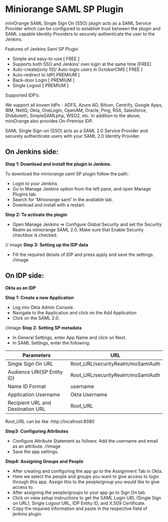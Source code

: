# Miniorange SAML SP Plugin
miniOrange SAML Single Sign On (SSO) plugin acts as a SAML Service Provider which can be configured to establish trust between the plugin and SAML capable Identity Providers to securely authenticate the user to the Jenkins.

Features of Jenkins Saml SP Plugin

* Simple and easy-to-use [ FREE ]
* Supports both SSO and Jenkins’ own login at the same time [FREE]
* Auto-create[only 10]/ Auto-login users in OctoberCMS [ FREE ]
* Auto-redirect to IdP[ PREMIUM ]
* Back-door Login [ PREMIUM ]
* Single Logout [ PREMIUM ]

Supported IDP’s:

We support all known IdPs - 
ADFS, Azure AD, Bitium, Centrify, Google Apps, IBM, NetIQ, Okta, OneLogin,  OpenAM, Oracle,  Ping,  RSA,  Salesforce, Shibboleth, SimpleSAMLphp, WSO2, etc.
In addition to the above, miniOrange also provides On-Premise IDP. 

 SAML Single Sign-on (SSO) acts as a SAML 2.0 Service Provider and securely authenticate users with your SAML 2.0 Identity Provider.

## On Jenkins side:

**Step 1: Download and install the plugin in Jenkins.**

To download the miniorange saml SP plugin follow the path:
* Login to your Jenkins.
* Go to Manage Jenkins option from the left pane, and open Manage Plugins tab.
* Search for ‘Miniorange saml’ in the available tab.
* Download and install with a restart.

**Step 2: To activate the plugin**

* Open Manage Jenkins => Configure Global Security and set the Security Realm as miniorange SAML 2.0.
            Make sure that Enable Security checkbox is checked.

// image 
**Step 3: Setting up the IDP data**

* Fill the required details of IDP and press apply and save the settings.
//image
## On IDP side:
**Okta as an IDP**

**Step 1: Create a new Application**
* Log into Okta Admin Console.
* Navigate to the Application and click on the Add Application
* Click on the SAML 2.0.

//image
**Step 2: Setting  SP metadata**
* In General  Settings, enter App Name and click on Next.
* In SAML Settings, enter the following:

| Parameters | URL|
| ------------- | ------------- |
| Single Sign On URL | Root_URL/securityRealm/moSamlAuth  |
| Audience URI(SP Entity ID) | Root_URL/securityRealm/moSamlAuth  |
| Name ID Format | username |
| Application Username | Okta Username |
| Recipient URL and Destination URL| Root_URL|

  Root_URL can be like :http://localhost:8080
  
**Step3: Configuring Attributes**
* Configure Attribute Statement as follows:
 Add the username and email as an attribute.
//image
* Save the app settings.

**Step4: Assigning Groups and People**
* After creating and configuring the app go to the Assignment Tab in Okta.
* Here we select the people and groups you want to give access to login through this app. Assign this to the people/group you would like to give access to.
* After assigning the people/groups to your app go to Sign On tab.
* Click on view setup instructions to get the SAML Login URL (Single Sign on URL), Single Logout URL, IDP Entity ID, and X.509 Certificate.
* Copy the required information and paste in the respective field of jenkins plugin.

